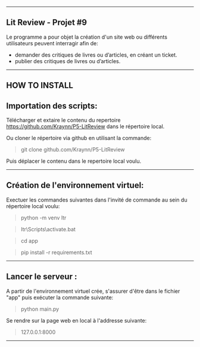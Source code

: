 __________________________
Lit Review - Projet #9
--------------------------

Le programme a pour objet la création d'un site web ou différents utilisateurs peuvent interragir afin de:

- demander des critiques de livres ou d’articles, en créant un ticket.
- publier des critiques de livres ou d’articles.

______________
HOW TO INSTALL
--------------

Importation des scripts:
---------------------------

Télécharger et extaire le contenu du repertoire https://github.com/Kraynn/P5-LitReview dans le répertoire local. 



Ou cloner le répertoire via github en utilisant la commande:
> git clone github.com/Kraynn/P5-LitReview
> 
Puis déplacer le contenu dans le repertoire local voulu.

__________________________________________________________
Création de l'environnement virtuel:
------------------------------------
Exectuer les commandes suivantes dans l'invité de commande au sein du répertoire local voulu:
>
>python -m venv ltr

>ltr\Scripts\activate.bat

>cd app

>pip install -r requirements.txt

___________________________________________________



Lancer le serveur :
----------------------

A partir de l'environnement virtuel crée, s'assurer d'être dans le fichier "app" puis exécuter la commande suivante:
>
>python main.py

Se rendre sur la page web en local à l'addresse suivante:
>
> 127.0.0.1:8000


***************************








